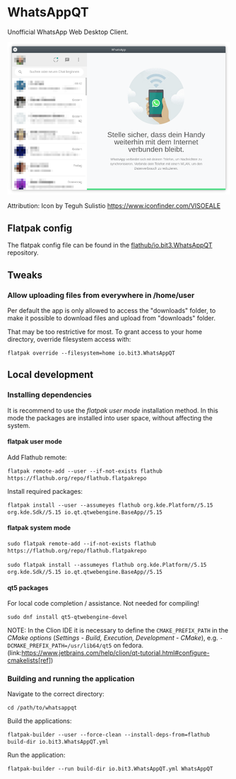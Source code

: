 # WhatsAppQT

Unofficial WhatsApp Web Desktop Client.

![WhatsAppQt Main Window](images/screenshot-main.png "Main Window")

Attribution: Icon by Teguh Sulistio https://www.iconfinder.com/VISOEALE

## Flatpak config

The flatpak config file can be found in the [flathub/io.bit3.WhatsAppQT](https://github.com/flathub/io.bit3.WhatsAppQT/blob/master/io.bit3.WhatsAppQT.yml) repository.

## Tweaks

### Allow uploading files from everywhere in /home/user

Per default the app is only allowed to access the "downloads" folder, to make it possible to download files and upload from "downloads" folder.

That may be too restrictive for most. To grant access to your home directory, override filesystem access with:

    flatpak override --filesystem=home io.bit3.WhatsAppQT

## Local development

### Installing dependencies

It is recommend to use the *flatpak user mode* installation method.
In this mode the packages are installed into user space, without affecting the system.

#### flatpak user mode

Add Flathub remote:

    flatpak remote-add --user --if-not-exists flathub https://flathub.org/repo/flathub.flatpakrepo

Install required packages:

    flatpak install --user --assumeyes flathub org.kde.Platform//5.15 org.kde.Sdk//5.15 io.qt.qtwebengine.BaseApp//5.15

#### flatpak system mode

    sudo flatpak remote-add --if-not-exists flathub https://flathub.org/repo/flathub.flatpakrepo

    sudo flatpak install --assumeyes flathub org.kde.Platform//5.15 org.kde.Sdk//5.15 io.qt.qtwebengine.BaseApp//5.15

#### qt5 packages

For local code completion / assistance. Not needed for compiling!

    sudo dnf install qt5-qtwebengine-devel

NOTE: In the Clion IDE it is necessary to define the `CMAKE_PREFIX_PATH` in the _CMake options_
      (_Settings - Build, Execution, Development - CMake_), e.g. `-DCMAKE_PREFIX_PATH=/usr/lib64/qt5` on fedora.
      (link:https://www.jetbrains.com/help/clion/qt-tutorial.html#configure-cmakelists[ref])

### Building and running the application

Navigate to the correct directory:

    cd /path/to/whatsappqt

Build the applications:

    flatpak-builder --user --force-clean --install-deps-from=flathub build-dir io.bit3.WhatsAppQT.yml

Run the application:

    flatpak-builder --run build-dir io.bit3.WhatsAppQT.yml WhatsAppQT

